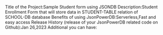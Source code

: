 

Title of the Project:Sample Student form using JSONDB
Description:Student Enrollment Form that will store data in STUDENT-TABLE relation of SCHOOL-DB database
Benefits of using JsonPowerDB:Serverless,Fast and easy access
Release History (release of your JsonPowerDB related code on Github):Jan 26,2023
Additional you can have:
